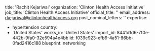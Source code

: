 title: 'Rachit Kejariwal'
organization: 'Clinton Health Access Initiative'
job_title: 'Clinton Health Access Initiative'
official_title: ''
email_address: rkejariwal@clintonhealthaccess.org
post_nominal_letters: ''
expertise:
  - hypertension
country:
  - 'United States'
works_in: 'United States'
import_id: 8441d1d6-7f0e-442b-9fa0-32e594a4e4bb
id: f039c923-efb6-4a51-86bb-0fad2416c188
blueprint: networking
